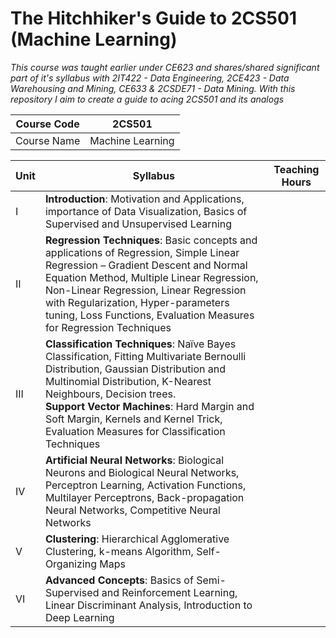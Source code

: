 # The Hitchhiker's Guide to 2CS501 (Machine Learning)

*This course was taught earlier under CE623 and shares/shared significant part of it's syllabus with 2IT422 - Data Engineering, 2CE423 - Data Warehousing and Mining, CE633 & 2CSDE71 - Data Mining. With this repository I aim to create a guide to acing 2CS501 and its analogs*

| Course Code | 2CS501           |
|-------------|------------------|
| Course Name | Machine Learning |


| Unit |Syllabus | Teaching Hours |
|-------------|-------------|----------------|
| I | **Introduction**: Motivation and Applications, importance of Data Visualization, Basics of Supervised and Unsupervised Learning     |                |
|II |**Regression Techniques**: Basic concepts and applications of Regression, Simple Linear Regression – Gradient Descent and Normal Equation Method, Multiple Linear Regression, Non-Linear Regression, Linear Regression with Regularization, Hyper-parameters tuning, Loss Functions, Evaluation Measures for Regression Techniques           |                |
| III |**Classification Techniques**: Naïve Bayes Classification, Fitting Multivariate Bernoulli Distribution, Gaussian Distribution and Multinomial Distribution, K-Nearest Neighbours, Decision trees. </br> **Support Vector Machines**: Hard Margin and Soft Margin, Kernels and Kernel Trick, Evaluation Measures for Classification Techniques            |                |
| IV | **Artificial Neural Networks**: Biological Neurons and Biological Neural Networks, Perceptron Learning, Activation Functions, Multilayer Perceptrons, Back-propagation Neural Networks, Competitive Neural Networks            |                |
| V | **Clustering**: Hierarchical Agglomerative Clustering, k-means Algorithm, Self-Organizing Maps            |                |
| VI | **Advanced Concepts**: Basics of Semi-Supervised and Reinforcement Learning, Linear Discriminant Analysis, Introduction to Deep Learning             |                |

